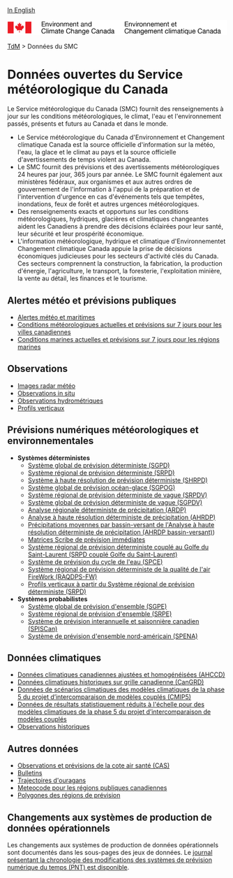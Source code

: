 [In English](readme_en.md)

![ECCC logo](../img_eccc-logo.png)

[TdM](../readme_fr.md) > Données du SMC


# Données ouvertes du Service météorologique du Canada 

Le Service météorologique du Canada (SMC) fournit des renseignements à jour sur les conditions météorologiques, le climat, l'eau et l'environnement passés, présents et futurs au Canada et dans le monde.

* Le Service météorologique du Canada d'Environnement et Changement climatique  Canada est la source officielle d'information sur la météo, l'eau, la glace et le climat au pays et la source officielle d'avertissements de temps violent au Canada.
* Le SMC fournit des prévisions et des avertissements météorologiques 24 heures par jour, 365 jours par année. Le SMC fournit également aux ministères fédéraux, aux organismes et aux autres ordres de gouvernement de l'information à l'appui de la préparation et de l'intervention d'urgence en cas d'événements tels que tempêtes, inondations, feux de forêt et autres urgences météorologiques.
* Des renseignements exacts et opportuns sur les conditions météorologiques, hydriques, glacières et climatiques changeantes aident les Canadiens à prendre des décisions éclairées pour leur santé, leur sécurité et leur prospérité économique.
* L'information météorologique, hydrique et climatique d'Environnementet Changement climatique Canada appuie la prise de décisions économiques judicieuses pour les secteurs d'activité clés du Canada. Ces secteurs comprennent la construction, la fabrication, la production d'énergie, l'agriculture, le transport, la foresterie, l'exploitation minière, la vente au détail, les finances et le tourisme.

## Alertes météo et prévisions publiques

* [Alertes météo et maritimes](alerts/readme_alerts_fr.md)
* [Conditions météorologiques actuelles et prévisions sur 7 jours pour les villes canadiennes](citypage-weather/readme_citypageweather_fr.md)
* [Conditions marines actuelles et prévisions sur 7 jours pour les régions marines](marine-weather/readme_marine-weather_fr.md)

## Observations 

* [Images radar météo](obs_radar/readme_radar_fr.md)
* [Observations in situ](obs_station/readme_obs_insitu_fr.md)
* [Observations hydrométriques](obs_hydrometric/readme_hydrometric_fr.md)
* [Profils verticaux](obs_vertical-profiles/readme_obs-vertical-pfl_fr.md)

## Prévisions numériques météorologiques et environnementales

* **Systèmes déterministes**
    * [Système global de prévision déterministe (SGPD)](nwp_gdps/readme_gdps_fr.md)
    * [Système régional de prévision déterministe (SRPD)](nwp_rdps/readme_rdps_fr.md)
    * [Système à haute résolution de prévision déterministe (SHRPD)](nwp_hrdps/readme_hrdps_fr.md)
    * [Système global de prévision océan-glace (SGPOG)](nwp_giops/readme_giops_fr.md)
    * [Système régional de prévision déterministe de vague (SRPDV)](nwp_rdwps/readme_rdwps_fr.md)
    * [Système global de prévision déterministe de vague (SGPDV)](nwp_gdwps/readme_gdwps_fr.md)
    * [Analyse régionale déterministe de précipitation (ARDP)](nwp_rdpa/readme_rdpa_fr.md)
    * [Analyse à haute résolution déterministe de précipitation (AHRDP)](nwp_hrdpa/readme_hrdpa_fr.md)
    * [Précipitations moyennes par bassin-versant de l'Analyse à haute résolution déterministe de précipitation (AHRDP bassin-versant)](nwp_hrdpa-watershed/readme_hrdpa-watershed_fr.md))
    * [Matrices Scribe de prévision immédiates](nwp_nowcasting/readme_nowcasting_fr.md)
    * [Système régional de prévision déterministe couplé au Golfe du Saint-Laurent (SRPD couplé Golfe du Saint-Laurent)](nwp_rdps-cgsl/readme_rdps-cgsl_fr.md)
    * [Système de prévision du cycle de l'eau (SPCE)](nwp_wcps/readme_wcps_fr.md)
    * [Système régional de prévision déterministe de la qualité de l'air FireWork (RAQDPS-FW)](nwp_raqdps-fw/readme_raqdps-fw_fr.md)
    * [Profils verticaux à partir du Système régional de prévision déterministe (SRPD)](prev_vertical-profiles/readme_prev-vertical-pfl_fr.md)
* **Systèmes probabilistes**
    * [Système global de prévision d'ensemble (SGPE)](nwp_geps/readme_geps_fr.md)
    * [Système régional de prévision d'ensemble (SRPE)](nwp_reps/readme_reps_fr.md)
    * [Système de prévision interannuelle et saisonnière canadien (SPISCan)](nwp_cansips/readme_cansips_fr.md)
    * [Système de prévision d'ensemble nord-américain (SPENA)](nwp_naefs/readme_naefs_fr.md)

## Données climatiques

* [Données climatiques canadiennes ajustées et homogénéisées (AHCCD)](climate_ahccd/readme_ahccd_fr.md)
* [Données climatiques historiques sur grille canadienne (CanGRD)](climate_cangrd/readme_cangrd_fr.md)
* [Données de scénarios climatiques des modèles climatiques de la phase 5 du projet d’intercomparaison de modèles couplés (CMIP5)](climate_cmip5/readme_cmip5_fr.md)
* [Données de résultats statistiquement réduits à l'échelle pour des modèles climatiques de la phase 5 du projet d’intercomparaison de modèles couplés](climate_dcs/readme_dcs_fr.md)
* [Observations historiques](climate_obs/readme_climateobs_fr.md)

## Autres données

* [Observations et prévisions de la cote air santé (CAS)](aqhi/readme_aqhi_fr.md)
* [Bulletins](bulletins/readme_bulletins_fr.md)
* [Trajectoires d'ouragans](trajectories/readme_hurricane_fr.md)
* [Meteocode pour les régions publiques canadiennes](meteocode/readme_meteocode_fr.md)
* [Polygones des régions de prévision](https://dd.meteo.gc.ca/meteocode/geodata/)

## Changements aux systèmes de production de données opérationnels

Les changements aux systèmes de production de données opérationnels sont documentés dans les sous-pages des jeux de données. Le [journal présentant la chronologie des modifications des systèmes de prévision numérique du temps (PNT) est disponible](changelog_nwp_fr.md).
